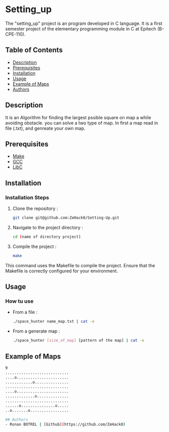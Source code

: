# Setting_up

The "setting_up" project is an program developed in C language.
It is a first semester project of the elementary programming module in C at Epitech (B-CPE-110).

## Table of Contents

- [Description](#description)
- [Prerequisites](#prerequisites)
- [Installation](#installation)
- [Usage](#Usage)
- [Example of Maps](#example_of_Maps)
- [Authors](#authors)

## Description

It is an Algorithm for finding the largest pssible square on map a while avoiding obstacle.
you can solve a two type of map. In first a map read in file (.txt), and genreate your own map.

## Prerequisites

- [Make](https://www.gnu.org/software/make/)
- [GCC](https://gcc.gnu.org/)
- [LibC](https://www.gnu.org/software/libc/)

## Installation

### Installation Steps

1. Clone the repository :

   ```bash
   git clone git@github.com:ZeHack0/Setting-Up.git

1. Navigate to the project directory :

   ```bash
   cd (name of directory project)

1. Compile the project :

   ```bash
   make
This command uses the Makefile to compile the project. Ensure that the Makefile is correctly configured for your environment.


## Usage

### How tu use

- From a file :

   ```bash
   ./space_hunter name_map.txt | cat -e

- From a generate map :

   ```bash
   ./space_hunter [size_of_map] [pattern of the map] | cat -e

## Example of Maps
   
   ```bash
   9
   ............................
   ....o.......................
   ............o...............
   ............................
   ....o.......................
   .............o..............
   ............................
   ......o...............o.....
   ..o.......o.................

## Authors
- Ronan BOTREL | [Github](https://github.com/ZeHack0)

